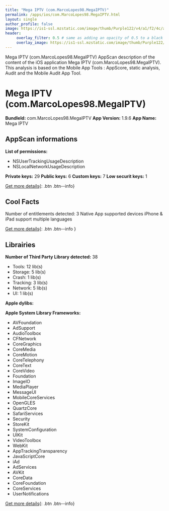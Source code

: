 ```yaml
---
title: "Mega IPTV (com.MarcoLopes98.MegaIPTV)"
permalink: /apps/ios/com.MarcoLopes98.MegaIPTV.html
layout: single
author_profile: false
image: https://is1-ssl.mzstatic.com/image/thumb/Purple122/v4/a1/f2/4c/a1f24cdb-0a87-b98d-2a2d-f39e5fbef24e/AppIcon-1x_U007emarketing-0-7-0-sRGB-85-220.png/512x512bb.jpg
header: 
     overlay_filter: 0.5 # same as adding an opacity of 0.5 to a black background
     overlay_image: https://is1-ssl.mzstatic.com/image/thumb/Purple122/v4/a1/f2/4c/a1f24cdb-0a87-b98d-2a2d-f39e5fbef24e/AppIcon-1x_U007emarketing-0-7-0-sRGB-85-220.png/512x512bb.jpg
---
```

Mega IPTV (com.MarcoLopes98.MegaIPTV) AppScan description of the content of the iOS application Mega IPTV (com.MarcoLopes98.MegaIPTV). This analysis is based on the Mobile App Tools : AppScore, static analysis, Audit and the Mobile Audit App Tool.

# Mega IPTV (com.MarcoLopes98.MegaIPTV)

**BundleId:** com.MarcoLopes98.MegaIPTV
**App Version:** 1.9.6
**App Name:** Mega IPTV


## AppScan informations 

**List of permissions:** 
- NSUserTrackingUsageDescription
- NSLocalNetworkUsageDescription
  
  
**Private keys:** 29
**Public keys:** 6
**Custom keys:** 7
**Low securit keys:** 1
  
[Get more details](/pricing.html){: .btn .btn--info}

## Cool Facts

Number of entitlements detected: 3
Native App
supported devices iPhone & iPad
support multiple languages
  
[Get more details](/pricing.html){: .btn .btn--info }

## Librairies 
**Number of Third Party Library detected:** 38
- Tools: 12 lib(s)
- Storage: 5 lib(s)
- Crash: 1 lib(s)
- Tracking: 3 lib(s)
- Network: 5 lib(s)
- UI: 1 lib(s)


**Apple dylibs:**


**Apple System Library Frameworks:**
- AVFoundation
- AdSupport
- AudioToolbox
- CFNetwork
- CoreGraphics
- CoreMedia
- CoreMotion
- CoreTelephony
- CoreText
- CoreVideo
- Foundation
- ImageIO
- MediaPlayer
- MessageUI
- MobileCoreServices
- OpenGLES
- QuartzCore
- SafariServices
- Security
- StoreKit
- SystemConfiguration
- UIKit
- VideoToolbox
- WebKit
- AppTrackingTransparency
- JavaScriptCore
- iAd
- AdServices
- AVKit
- CoreData
- CoreFoundation
- CoreServices
- UserNotifications


  
[Get more details](/pricing.html){: .btn .btn--info}

